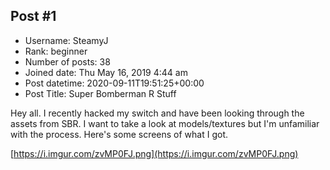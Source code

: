 ## Post #1
- Username: SteamyJ
- Rank: beginner
- Number of posts: 38
- Joined date: Thu May 16, 2019 4:44 am
- Post datetime: 2020-09-11T19:51:25+00:00
- Post Title: Super Bomberman R Stuff

Hey all. I recently hacked my switch and have been looking through the assets from SBR. I want to take a look at models/textures but I'm unfamiliar with the process. Here's some screens of what I got.

[https://i.imgur.com/zvMP0FJ.png](https://i.imgur.com/zvMP0FJ.png)
